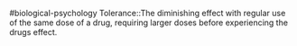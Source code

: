 #biological-psychology 
Tolerance::The diminishing effect with regular use of the same dose of a drug, requiring larger doses before experiencing the drugs effect.